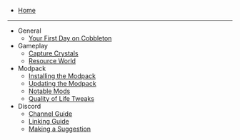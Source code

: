 * [Home](/)
---
- General
	* [Your First Day on Cobbleton](guides/general/first-day.md)
- Gameplay
	* [Capture Crystals](guides/gameplay/capture-crystals.md)
	* [Resource World](guides/gameplay/resource-world.md)
- Modpack
	* [Installing the Modpack](guides/modpack/modpack-install.md)
	* [Updating the Modpack](guides/modpack/modpack-update.md)
	* [Notable Mods](guides/modpack/notable-mods.md)
	* [Quality of Life Tweaks](guides/modpack/quality-of-life)
- Discord
	* [Channel Guide](guides/discord/channel-guide.md)
	* [Linking Guide](guides/discord/linking-guide.md)
	* [Making a Suggestion](guides/discord/make-a-suggestion.md)